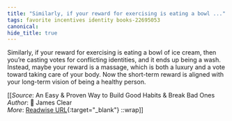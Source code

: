 ```yaml
---
title: "Similarly, if your reward for exercising is eating a bowl ..."
tags: favorite incentives identity books-22695053
canonical: 
hide_title: true
---
```


Similarly, if your reward for exercising is eating a bowl of ice cream, then you’re casting votes for conflicting identities, and it ends up being a wash. Instead, maybe your reward is a massage, which is both a luxury and a vote toward taking care of your body. Now the short-term reward is aligned with your long-term vision of being a healthy person.


[[_Source_: An Easy & Proven Way to Build Good Habits & Break Bad Ones<br>
_Author_: 📕 James Clear<br>
_More_: [Readwise URL](https://readwise.io/open/446271375){:target="_blank"}
::wrap]]